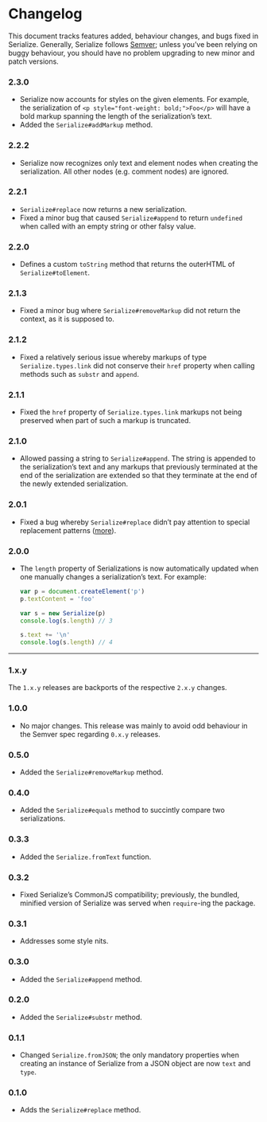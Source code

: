 # Changelog

This document tracks features added, behaviour changes, and bugs fixed in Serialize. Generally, Serialize follows [Semver](http://semver.org/); unless you’ve been relying on buggy behaviour, you should have no problem upgrading to new minor and patch versions.

### 2.3.0

- Serialize now accounts for styles on the given elements. For example, the serialization of `<p style="font-weight: bold;">Foo</p>` will have a bold markup spanning the length of the serialization’s text.
- Added the `Serialize#addMarkup` method.

### 2.2.2

- Serialize now recognizes only text and element nodes when creating the serialization. All other nodes (e.g. comment nodes) are ignored.

### 2.2.1

- `Serialize#replace` now returns a new serialization.
- Fixed a minor bug that caused `Serialize#append` to return `undefined` when called with an empty string or other falsy value.

### 2.2.0

- Defines a custom `toString` method that returns the outerHTML of `Serialize#toElement`.

### 2.1.3

- Fixed a minor bug where `Serialize#removeMarkup` did not return the context, as it is supposed to.

### 2.1.2

- Fixed a relatively serious issue whereby markups of type `Serialize.types.link` did not conserve their `href` property when calling methods such as `substr` and `append`.

### 2.1.1

- Fixed the `href` property of `Serialize.types.link` markups not being preserved when part of such a markup is truncated.

### 2.1.0

- Allowed passing a string to `Serialize#append`. The string is appended to the serialization’s text and any markups that previously terminated at the end of the serialization are extended so that they terminate at the end of the newly extended serialization.

### 2.0.1

- Fixed a bug whereby `Serialize#replace` didn’t pay attention to special replacement patterns ([more](https://github.com/lucthev/serialize/issues/2)).

### 2.0.0

- The `length` property of Serializations is now automatically updated when one manually changes a serialization’s text. For example:
    ```js
    var p = document.createElement('p')
    p.textContent = 'foo'

    var s = new Serialize(p)
    console.log(s.length) // 3

    s.text += '\n'
    console.log(s.length) // 4
    ```

---

### 1.x.y

The `1.x.y` releases are backports of the respective `2.x.y` changes.

### 1.0.0

- No major changes. This release was mainly to avoid odd behaviour in the Semver spec regarding `0.x.y` releases.

### 0.5.0

- Added the `Serialize#removeMarkup` method.

### 0.4.0

- Added the `Serialize#equals` method to succintly compare two serializations.

### 0.3.3

- Added the `Serialize.fromText` function.

### 0.3.2

- Fixed Serialize’s CommonJS compatibility; previously, the bundled, minified version of Serialize was served when `require`-ing the package.

### 0.3.1

- Addresses some style nits.

### 0.3.0

- Added the `Serialize#append` method.

### 0.2.0

- Added the `Serialize#substr` method.

### 0.1.1

- Changed `Serialize.fromJSON`; the only mandatory properties when creating an instance of Serialize from a JSON object are now `text` and `type`.

### 0.1.0

- Adds the `Serialize#replace` method.
